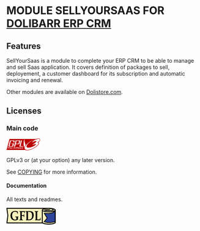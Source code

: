 # MODULE SELLYOURSAAS FOR <a href="https://www.dolibarr.org">DOLIBARR ERP CRM</a>


## Features
SellYourSaas is a module to complete your ERP CRM to be able to manage and sell Saas application.
It covers definition of packages to sell, deployement, a customer dashboard for its subscription and automatic invoicing and renewal.

Other modules are available on <a href="https://www.dolistore.com" target="_new">Dolistore.com</a>.


<!--
For more informations, see the [translator's documentation](https://wiki.dolibarr.org/index.php/Translator_documentation).

There is a [Transifex project](https://transifex.com/projects/p/dolibarr-module-template) for this module.
-->


<!--

Install
-------

### Manually

- Make sure Dolibarr is already installed and configured on your workstation or development server.

- In your Dolibarr installation directory, edit the ```htdocs/conf/conf.php``` file

- Find the following lines:
    ```php
    //$dolibarr_main_url_root_alt ...
    //$dolibarr_main_document_root_alt ...
    ```

- And uncomment these lines (delete the leading ```//```) and assign a sensible value according to your Dolibarr installation

    For example :

    - UNIX:
        ```php
        $dolibarr_main_url_root = 'http://localhost/Dolibarr/htdocs';
        $dolibarr_main_document_root = '/var/www/Dolibarr/htdocs';
        $dolibarr_main_url_root_alt = '/custom';
        $dolibarr_main_document_root_alt = '/var/www/Dolibarr/htdocs/custom';
        ```

    - Windows:
        ```php
        $dolibarr_main_url_root = 'http://localhost/Dolibarr/htdocs';
        $dolibarr_main_document_root = 'C:/My Web Sites/Dolibarr/htdocs';
        $dolibarr_main_url_root_alt = '/custom';
        $dolibarr_main_document_root_alt = 'C:/My Web Sites/Dolibarr/htdocs/custom';
        ```

    For more information about the ```conf.php``` file take a look at the conf.php.example file.

- Clone the repository in ```$dolibarr_main_document_root_alt/mymodule```

```sh
git clone git@github.com:Dolibarr/dolibarr-module-template.git mymodule
```

### <a name="final_steps"></a>Final steps

From your browser:

  - Log into Dolibarr as a super-administrator
  - Go to "Setup" -> "Modules"
  - You should now be able to find and enable the module



## Publishing the module
The de-facto standard for publishing and marketing modules for Dolibarr is the [Dolistore](https://www.dolistore.com).  
Templates for required images and texts are [provided](dev/dolistore).  
Check the dedicated [README](dev/dolistore/README.md) for more informations.

-->


Licenses
--------

### Main code

![GPLv3 logo](img/gplv3.png)

GPLv3 or (at your option) any later version.

See [COPYING](COPYING) for more information.

#### Documentation

All texts and readmes.

![GFDL logo](img/gfdl.png)
